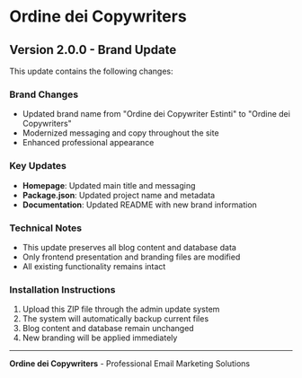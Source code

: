 # Ordine dei Copywriters

## Version 2.0.0 - Brand Update

This update contains the following changes:

### Brand Changes
- Updated brand name from "Ordine dei Copywriter Estinti" to "Ordine dei Copywriters"
- Modernized messaging and copy throughout the site
- Enhanced professional appearance

### Key Updates
- **Homepage**: Updated main title and messaging
- **Package.json**: Updated project name and metadata
- **Documentation**: Updated README with new brand information

### Technical Notes
- This update preserves all blog content and database data
- Only frontend presentation and branding files are modified
- All existing functionality remains intact

### Installation Instructions
1. Upload this ZIP file through the admin update system
2. The system will automatically backup current files
3. Blog content and database remain unchanged
4. New branding will be applied immediately

---

**Ordine dei Copywriters** - Professional Email Marketing Solutions